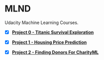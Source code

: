 # MLND

Udacity Machine Learning Courses.

- [x] [**Project 0 - Titanic Survival Exploration**](https://github.com/mtyylx/MLND/blob/master/P0_Titanic/titanic_survival_exploration.ipynb)  

- [x] [**Project 1 - Housing Price Prediction**](https://github.com/mtyylx/MLND/blob/master/P1_Boston_Housing/boston_housing.ipynb)

- [x] [**Project 2 - Finding Donors For CharityML**](https://github.com/mtyylx/MLND/blob/master/P2_Finding_Donors/finding_donors.ipynb)
